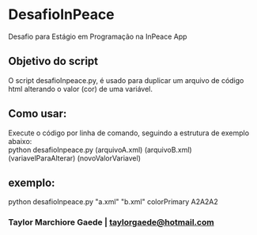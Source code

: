# DesafioInPeace
Desafio para Estágio em Programação na InPeace App

## Objetivo do script
O script desafioInpeace.py, é usado para duplicar um arquivo de código html alterando o valor (cor) de uma variável.

## Como usar:

Execute o código por linha de comando, seguindo a estrutura de exemplo abaixo: <br/>
python desafioInpeace.py  (arquivoA.xml) (arquivoB.xml) (variavelParaAlterar) (novoValorVariavel)

## exemplo:
python desafioInpeace.py  "a.xml" "b.xml" colorPrimary A2A2A2




### Taylor Marchiore Gaede | taylorgaede@hotmail.com
